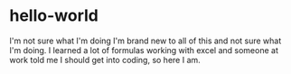 # hello-world
I'm not sure what I'm doing
I'm brand new to all of this and not sure what I'm doing. I learned a lot of formulas working with excel and someone at work told me I should get into coding, so here I am.
